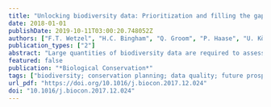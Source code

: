 ```yaml
---
title: "Unlocking biodiversity data: Prioritization and filling the gaps in biodiversity observation data in europe"
date: 2018-01-01
publishDate: 2019-10-11T03:00:20.748052Z
authors: ["F.T. Wetzel", "H.C. Bingham", "Q. Groom", "P. Haase", "U. Kõljalg", "M. Kuhlmann", "C.S. Martin", "L. Penev", "T. Robertson", "H. Saarenmaa", "D.S. Schmeller", "S. Stoll", "J.D. Tonkin", "C.L. Häuser"]
publication_types: ["2"]
abstract: "Large quantities of biodiversity data are required to assess the current status of species, to identify drivers of population and distributional change, and to predict changes to biodiversity under future scenarios. Nevertheless, currently-available data are often not well-suited to these purposes. To highlight existing gaps, we assess the availability of species observation data in Europe, their geographic and temporal range, and their quality. We do so by reviewing the most relevant sources for European biodiversity observation data, and identifying important barriers to filling gaps. We suggest strategies, tools and frameworks to continue to fill these gaps, in addition to producing data suitable for generating Essential Biodiversity Variables (EBVs). Our review of data sources shows that only around a third of data-providers provide unrestricted data access. Particularly large geographic gaps exist in Eastern European countries and many datasets are not suitable for generating EBVs due to the absence of long-term data. We highlight examples built on recent experiences from large data integrators, publishers and networks that help to efficiently improve data availability, adopt open science principles and close existing data gaps. Future strategies must urgently consider the needs of relevant data stakeholders, particularly science- and policy-related needs, and provide incentives for data-providers. Hence, sustainable, long-term infrastructures and a European biodiversity network are needed to provide such efficient workflows, incentives for data-provision and tools."
featured: false
publication: "*Biological Conservation*"
tags: ["biodiversity; conservation planning; data quality; future prospect; geographical region; observational method; population distribution; prioritization", "Europe"]
url_pdf: "https://doi.org/10.1016/j.biocon.2017.12.024"
doi: "10.1016/j.biocon.2017.12.024"
---
```


